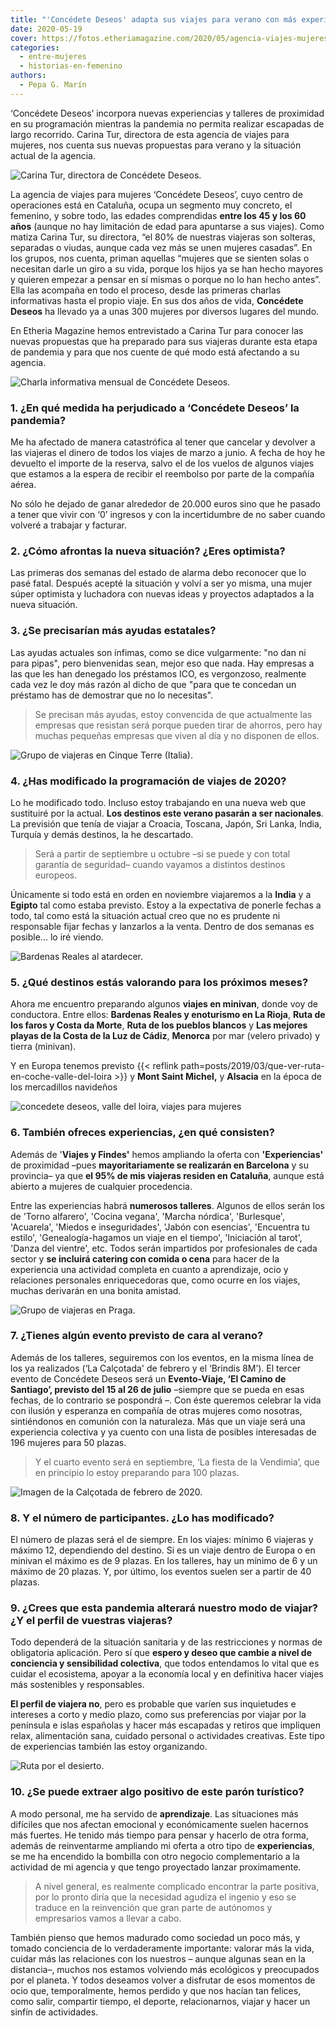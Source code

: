 ```yaml
---
title: "'Concédete Deseos' adapta sus viajes para verano con más experiencias y talleres de proximidad"
date: 2020-05-19
cover: https://fotos.etheriamagazine.com/2020/05/agencia-viajes-mujeres-valle-del-loira.jpg
categories: 
  - entre-mujeres
  - historias-en-femenino
authors: 
  - Pepa G. Marín
---
```


‘Concédete Deseos’ incorpora nuevas experiencias y talleres de proximidad en su 
programación mientras la pandemia no permita realizar escapadas de largo recorrido. 
Carina Tur, directora de esta agencia de viajes para mujeres, nos cuenta sus nuevas 
propuestas para verano y la situación actual de la agencia. 

![Carina Tur, directora de Concédete Deseos.](https://fotos.etheriamagazine.com/2020/05/Carina-Tur-concedete-deseos.jpg "Carina Tur, directora de Concédete Deseos.")

La agencia de viajes para mujeres ‘Concédete Deseos’, cuyo centro de operaciones está en 
Cataluña, ocupa un segmento muy concreto, el femenino, y sobre todo, las edades 
comprendidas **entre los 45 y los 60 años** (aunque no hay limitación de edad para 
apuntarse a sus viajes). Como matiza Carina Tur, su directora, “el 80% de nuestras 
viajeras son solteras, separadas o viudas, aunque cada vez más se unen mujeres casadas”. 
En los grupos, nos cuenta, priman aquellas “mujeres que se sienten solas o necesitan 
darle un giro a su vida, porque los hijos ya se han hecho mayores y quieren empezar a 
pensar en sí mismas o porque no lo han hecho antes”. Ella las acompaña en todo el 
proceso, desde las primeras charlas informativas hasta el propio viaje. En sus dos años 
de vida, **Concédete Deseos** ha llevado ya a unas 300 mujeres por diversos lugares del 
mundo. 

En Etheria Magazine hemos entrevistado a Carina Tur para conocer las nuevas propuestas 
que ha preparado para sus viajeras durante esta etapa de pandemia y para que nos cuente 
de qué modo está afectando a su agencia. 

![Charla informativa mensual de Concédete Deseos.](https://fotos.etheriamagazine.com/2020/05/agencia-viajes-mujeres-charla-informativa.jpg "Charla informativa mensual de Concédete Deseos.")

### 1\. ¿En qué medida ha perjudicado a ‘Concédete Deseos’ la pandemia?

Me ha afectado de manera catastrófica al tener que cancelar y devolver a las viajeras el 
dinero de todos los viajes de marzo a junio. A fecha de hoy he devuelto el importe de la 
reserva, salvo el de los vuelos de algunos viajes que estamos a la espera de recibir el 
reembolso por parte de la compañía aérea. 

No sólo he dejado de ganar alrededor de 20.000 euros sino que he pasado a tener que 
vivir con ‘0’ ingresos y con la incertidumbre de no saber cuando volveré a trabajar y 
facturar. 

### 2\. ¿Cómo afrontas la nueva situación? ¿Eres optimista?

Las primeras dos semanas del estado de alarma debo reconocer que lo pasé fatal. Después 
acepté la situación y volví a ser yo misma, una mujer súper optimista y luchadora con 
nuevas ideas y proyectos adaptados a la nueva situación. 

### 3\. ¿Se precisarían más ayudas estatales?

Las ayudas actuales son ínfimas, como se dice vulgarmente: "no dan ni para pipas", pero 
bienvenidas sean, mejor eso que nada. Hay empresas a las que les han denegado los 
préstamos ICO, es vergonzoso, realmente cada vez le doy más razón al dicho de que "para 
que te concedan un préstamo has de demostrar que no lo necesitas". 

> Se precisan más ayudas, estoy convencida de que actualmente las empresas que resistan 
> será porque pueden tirar de ahorros, pero hay muchas pequeñas empresas que viven al día 
> y no disponen de ellos. 

![Grupo de viajeras en Cinque Terre (Italia).](https://fotos.etheriamagazine.com/2020/05/agencia-viajes-mujeres-concedete-deseos.jpg "Grupo de viajeras en Cinque Terre (Italia).")

### 4\. ¿Has modificado la programación de viajes de 2020?

Lo he modificado todo. Incluso estoy trabajando en una nueva web que sustituiré por la 
actual. **Los destinos este verano pasarán a ser nacionales**. La previsión que tenía de 
viajar a Croacia, Toscana, Japón, Sri Lanka, India, Turquía y demás destinos, la he 
descartado. 

> Será a partir de septiembre u octubre –si se puede y con total garantía de seguridad– 
> cuando vayamos a distintos destinos europeos. 

Únicamente si todo está en orden en noviembre viajaremos a la **India** y a **Egipto** 
tal como estaba previsto. Estoy a la expectativa de ponerle fechas a todo, tal como está 
la situación actual creo que no es prudente ni responsable fijar fechas y lanzarlos a la 
venta. Dentro de dos semanas es posible... lo iré viendo. 

![Bardenas Reales al atardecer.](https://fotos.etheriamagazine.com/2019/04/navarra-bardenas-reales.jpg "Bardenas Reales. © Adobe Stock")

### 5\. ¿Qué destinos estás valorando para los próximos meses?

Ahora me encuentro preparando algunos **viajes en minivan**, donde voy de conductora. 
Entre ellos: **Bardenas Reales y enoturismo en La Rioja**, **Ruta de los faros y Costa 
da Morte**, **Ruta de los pueblos blancos** y **Las mejores playas de la Costa de la Luz 
de Cádiz**, **Menorca** por mar (velero privado) y tierra (minivan). 

Y en Europa tenemos previsto {{< reflink 
path=posts/2019/03/que-ver-ruta-en-coche-valle-del-loira >}} y **Mont Saint Michel,** y 
**Alsacia** en la época de los mercadillos navideños 

![concedete deseos, valle del loira, viajes para mujeres](https://fotos.etheriamagazine.com/2020/05/agencia-viajes-mujeres-valle-del-loira.jpg "Grupo de Concédete Deseos en el Valle del Loira (Francia).")

### 6\. También ofreces experiencias, ¿en qué consisten?

Además de '**Viajes y Findes'** hemos ampliando la oferta con **'Experiencias'** de 
proximidad –pues **mayoritariamente se realizarán en Barcelona** y su provincia– ya que 
**el 95% de mis viajeras residen en Cataluña**, aunque está abierto a mujeres de 
cualquier procedencia. 

Entre las experiencias habrá **numerosos talleres**. Algunos de ellos serán los de 
'Torno alfarero', 'Cocina vegana', 'Marcha nórdica', 'Burlesque', 'Acuarela', 'Miedos e 
inseguridades', 'Jabón con esencias', 'Encuentra tu estilo', 'Genealogía-hagamos un 
viaje en el tiempo', 'Iniciación al tarot', 'Danza del vientre', etc. Todos serán 
impartidos por profesionales de cada sector y **se incluirá catering con comida o cena** 
para hacer de la experiencia una actividad completa en cuanto a aprendizaje, ocio y 
relaciones personales enriquecedoras que, como ocurre en los viajes, muchas derivarán en 
una bonita amistad. 

![Grupo de viajeras en Praga.](https://fotos.etheriamagazine.com/2020/05/viajes-mujeres-praga.jpg "Grupo de viajeras en Praga.")

### 7\. ¿Tienes algún evento previsto de cara al verano?

Además de los talleres, seguiremos con los eventos, en la misma línea de los ya 
realizados (‘La Calçotada' de febrero y el ‘Brindis 8M’). El tercer evento de Concédete 
Deseos será un **Evento-Viaje, ‘El Camino de Santiago’, previsto del 15 al 26 de julio** 
–siempre que se pueda en esas fechas, de lo contrario se pospondrá –. Con éste queremos 
celebrar la vida con ilusión y esperanza en compañía de otras mujeres como nosotras, 
sintiéndonos en comunión con la naturaleza. Más que un viaje será una experiencia 
colectiva y ya cuento con una lista de posibles interesadas de 196 mujeres para 50 
plazas. 

> Y el cuarto evento será en septiembre, ‘La fiesta de la Vendimia’, que en principio lo 
> estoy preparando para 100 plazas. 

![Imagen de la Calçotada de febrero de 2020.](https://fotos.etheriamagazine.com/2020/05/calçotada-mujeres-concedete-deseos.jpg "Imagen de la Calçotada de febrero de 2020.")

### 8\. Y el número de participantes. ¿Lo has modificado?

El número de plazas será el de siempre. En los viajes: mínimo 6 viajeras y máximo 12, 
dependiendo del destino. Si es un viaje dentro de Europa o en minivan el máximo es de 9 
plazas. En los talleres, hay un mínimo de 6 y un máximo de 20 plazas. Y, por último, los 
eventos suelen ser a partir de 40 plazas. 

### 9\. ¿Crees que esta pandemia alterará nuestro modo de viajar? ¿Y el perfil de vuestras viajeras?

Todo dependerá de la situación sanitaria y de las restricciones y normas de obligatoria 
aplicación. Pero sí que **espero y deseo que cambie a nivel de conciencia y sensibilidad 
colectiva**, que todos entendamos lo vital que es cuidar el ecosistema, apoyar a la 
economía local y en definitiva hacer viajes más sostenibles y responsables. 

**El perfil de viajera no**, pero es probable que varíen sus inquietudes e intereses a 
corto y medio plazo, como sus preferencias por viajar por la península e islas españolas 
y hacer más escapadas y retiros que impliquen relax, alimentación sana, cuidado personal 
o actividades creativas. Este tipo de experiencias también las estoy organizando. 

![Ruta por el desierto.](https://fotos.etheriamagazine.com/2020/05/Ruta-del-desierto-viajes-para-mujeres.jpg "Ruta por el desierto. © Concédete Deseos")

### 10\. ¿Se puede extraer algo positivo de este parón turístico?

A modo personal, me ha servido de **aprendizaje**. Las situaciones más difíciles que nos 
afectan emocional y económicamente suelen hacernos más fuertes. He tenido más tiempo 
para pensar y hacerlo de otra forma, además de reinventarme ampliando mi oferta a otro 
tipo de **experiencias**, se me ha encendido la bombilla con otro negocio complementario 
a la actividad de mi agencia y que tengo proyectado lanzar proximamente. 

> A nivel general, es realmente complicado encontrar la parte positiva, por lo pronto 
> diría que la necesidad agudiza el ingenio y eso se traduce en la reinvención que gran 
> parte de autónomos y empresarios vamos a llevar a cabo. 

También pienso que hemos madurado como sociedad un poco más, y tomado conciencia de lo 
verdaderamente importante: valorar más la vida, cuidar más las relaciones con los 
nuestros – aunque algunas sean en la distancia–, muchos nos estamos volviendo más 
ecológicos y preocupados por el planeta. Y todos deseamos volver a disfrutar de esos 
momentos de ocio que, temporalmente, hemos perdido y que nos hacían tan felices, como 
salir, compartir tiempo, el deporte, relacionarnos, viajar y hacer un sinfín de 
actividades.
